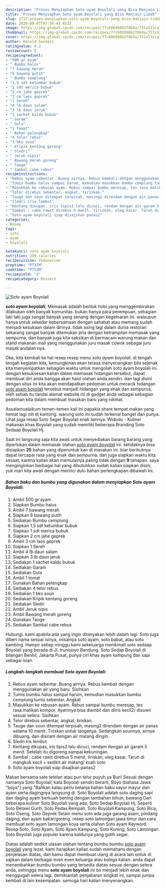 ```yaml
---
description: "Proses Menyiapkan Soto ayam Boyolali yang Bisa Manjain Lidah"
title: "Proses Menyiapkan Soto ayam Boyolali yang Bisa Manjain Lidah"
slug: 2717-proses-menyiapkan-soto-ayam-boyolali-yang-bisa-manjain-lidah
date: 2020-09-07T07:50:43.653Z
image: https://img-global.cpcdn.com/recipes/77c606990b2f064a/751x532cq70/soto-ayam-boyolali-foto-resep-utama.jpg
thumbnail: https://img-global.cpcdn.com/recipes/77c606990b2f064a/751x532cq70/soto-ayam-boyolali-foto-resep-utama.jpg
cover: https://img-global.cpcdn.com/recipes/77c606990b2f064a/751x532cq70/soto-ayam-boyolali-foto-resep-utama.jpg
author: Harold Sanders
ratingvalue: 4.2
reviewcount: 9
recipeingredient:
- "500 gr ayam"
- " Bumbu halus"
- "7 bawang merah"
- "6 bawang putih"
- " Bumbu cemplung"
- "1,5 sdt ketumbar bubuk"
- "1 sdt merica bubuk"
- "2 cm jahe geprek"
- "3 cm laos geprek"
- "1 Sereh"
- "4 lb daun salam"
- "3 lb daun jeruk"
- "1 sachet kaldu bubuk"
- " Garam"
- " Gula"
- "1 tomat"
- " Bahan pelengkap"
- "4 telor rebus"
- "1 bks soun"
- " Kripik kentang goreng"
- " Sledri"
- " Jeruk nipis"
- " Bawang merah goreng"
- " Taoge"
- " Sambal cabe rebus"
recipeinstructions:
- "Rebus ayam sebentar. Buang airnya. Rebus kembali dengan menggunakan air yang baru. Sisihkan"
- "Tumis bumbu halus sampai harum, kemudian masukkan bumbu cemplung tumis sebentar. Angkat"
- "Masukkan ke rebusan ayam. Rebus sampai bumbu meresap, tes rasa.matikan kompor. Ayamnya bisa diambil dan diiris kecil2/ disuwir sesuai selera. Sisihkan"
- "Telor direbus sebentar, angkat, tiriskan."
- "Tauge dan soun ditempat terpisah, masing2 direndam dengan air panas selama 10 menit. Tiriskan untuk taogenya. Sedangkan sounnya, airnya dibuang, dan disiram dengan air matang dingin."
- "Sledri iris lembut"
- "Kentang dikupas, iris tipis2 lalu dicuci, rendam dengan air garam 5 menit. Setelah itu digoreng sampai kekuningan."
- "Sambal : cabe rawit direbus 5 menit, tiriskan, uleg kasar. Taruh di mangkuk kecil + sedikit air matang/ kuah soto"
- "Soto ayam boyolali siap disajikan panas2"
categories:
- Resep
tags:
- soto
- ayam
- boyolali

katakunci: soto ayam boyolali 
nutrition: 299 calories
recipecuisine: Indonesian
preptime: "PT37M"
cooktime: "PT53M"
recipeyield: "2"
recipecategory: Dessert

---
```



![Soto ayam Boyolali](https://img-global.cpcdn.com/recipes/77c606990b2f064a/751x532cq70/soto-ayam-boyolali-foto-resep-utama.jpg)

<b><i>soto ayam boyolali</i></b>, Memasak adalah bentuk hobi yang menggembirakan dilakukan oleh banyak komunitas. bukan hanya para perempuan, sebagian laki laki juga sangat banyak yang senang dengan kegemaran ini. walaupun hanya untuk sekedar kebersamaan dengan sahabat atau memang sudah menjadi kesukaan dalam dirinya. tidak asing lagi dalam dunia restoran sekarang sangat banyak ditemukan pria dengan ketrampilan memasak yang sempurna, dan banyak juga kita saksikan di bermacam warung makan dan stand makanan mall yang menggunakan juru masak cowok sebagai juru masak andalan nya.

Oke, kita kembali ke hal resep resep menu <i>soto ayam boyolali</i>. di tengah tengah kegiatan kita, kemungkinan akan terasa menyenangkan bila sejenak kita menyempatkan sebagian waktu untuk mengolah soto ayam boyolali ini. dengan kesuksesan kalian dalam memasak hidangan tersebut, dapat membuat diri anda bangga akan hasil olahan anda sendiri. dan lagi disini dengan situs ini kita akan mendapatkan pedoman untuk meracik hidangan <u>soto ayam boyolali</u> tersebut menjadi hidangan yang enak dan sempurna, oleh sebab itu tandai alamat website ini di gadget anda sebagai sebagian pedoman kita dalam membuat masakan baru yang nikmat.

Assalamualaikum temen-temen kali ini papakia share tempat makan yang hemat lagi nih di kantong. warung soto ini sudah terkenal banget dan punya. Lihat juga resep Soto Seger Boyolali enak lainnya. Widodo - Kuliner makanan khas Boyolali yang sudah memiliki beberapa Branding Soto Sedaap Boyolali Hj.


Saat ini langsung saja kita awali untuk menyediakan barang barang yang diperlukan dalam memasak olahan <u><i>soto ayam boyolali</i></u> ini. setidaknya bisa disiapkan <b>25</b> bahan yang diperuntuk kan di masakan ini. biar berikutnya dapat tercapai rasa yang enak dan sempurna. dan juga siapkan waktu kita sesaat, karena kalian akan memulainya paling tidak dengan <b>9</b> tahapan. saya menginginkan berbagai hal yang dibutuhkan sudah kalian siapkan disini, yuk mari kita awali dengan merinci dulu bahan perlengkapan dibawah ini.

<!--inarticleads1-->

##### Bahan baku dan bumbu yang digunakan dalam menyiapkan Soto ayam Boyolali:

1. Ambil 500 gr ayam
1. Siapkan  Bumbu halus
1. Ambil 7 bawang merah
1. Siapkan 6 bawang putih
1. Sediakan  Bumbu cemplung
1. Siapkan 1,5 sdt ketumbar bubuk
1. Siapkan 1 sdt merica bubuk
1. Siapkan 2 cm jahe geprek
1. Ambil 3 cm laos geprek
1. Siapkan 1 Sereh
1. Ambil 4 lb daun salam
1. Siapkan 3 lb daun jeruk
1. Sediakan 1 sachet kaldu bubuk
1. Sediakan  Garam
1. Sediakan  Gula
1. Ambil 1 tomat
1. Gunakan  Bahan pelengkap
1. Sediakan 4 telor rebus
1. Sediakan 1 bks soun
1. Sediakan  Kripik kentang goreng
1. Sediakan  Sledri
1. Ambil  Jeruk nipis
1. Ambil  Bawang merah goreng
1. Gunakan  Taoge
1. Sediakan  Sambal cabe rebus


Hubungi. kami apabila ada yang ingin ditanyakan lebih dalam lagi. Soto juga diberi nama sesuai isinya, misalnya soto ayam, soto babat, atau soto kambing. Hampir setiap minggu kami sekeluarga menikmati soto sedaap Boyolali yang berada di Jl. trunojoyo Bandung. Soto Sedap Boyolali di bilangan Benhil, Jakarta Pusat, punya ciri khas ayam kampung dan sapi sebagai isian. 

<!--inarticleads2-->

##### Langkah-langkah membuat Soto ayam Boyolali:

1. Rebus ayam sebentar. Buang airnya. Rebus kembali dengan menggunakan air yang baru. Sisihkan
1. Tumis bumbu halus sampai harum, kemudian masukkan bumbu cemplung tumis sebentar. Angkat
1. Masukkan ke rebusan ayam. Rebus sampai bumbu meresap, tes rasa.matikan kompor. Ayamnya bisa diambil dan diiris kecil2/ disuwir sesuai selera. Sisihkan
1. Telor direbus sebentar, angkat, tiriskan.
1. Tauge dan soun ditempat terpisah, masing2 direndam dengan air panas selama 10 menit. Tiriskan untuk taogenya. Sedangkan sounnya, airnya dibuang, dan disiram dengan air matang dingin.
1. Sledri iris lembut
1. Kentang dikupas, iris tipis2 lalu dicuci, rendam dengan air garam 5 menit. Setelah itu digoreng sampai kekuningan.
1. Sambal : cabe rawit direbus 5 menit, tiriskan, uleg kasar. Taruh di mangkuk kecil + sedikit air matang/ kuah soto
1. Soto ayam boyolali siap disajikan panas2


Makan bersama sate tetelan atau pun telur puyuh ya Bun! Sesuai dengan namanya Soto Boyolali, kata Boyolali sendiri berarti, Boyo (bahasa Jawa &#34;boya&#34;) yang &#34;Bahkan kalau perlu belanja bahan baku sayur mayur dan ayam serta dagingnya langsung di. Soto Boyolali adalah soto daging sapi dan daging ayam berkuah bening dengan tambahan bihun, bawang Dari beberapa kuliner Soto Boyolali yang ada, Soto Sedap Boyolali Hj. Seperti Soto Betawi Gurih, Soto Pedas Rempah, Soto Boyolali Kampung, Soto Rica, Soto Oseng, Soto Geprek Selain menu soto ada juga garang asam, pindang daging, dan ayam bakar/goreng. resep soto lamongan jawa timur dan cara membuat soto ayam lamongan koya serta olahan Soto ayam Keyword: Resep Soto, Soto Ayam, Soto Ayam Kampung, Soto Kuning, Soto Lamongan. Soto Boyolali juga populer karena kaldunya yang gutih segar. 

Diatas adalah sedikit ulasan olahan tentang bumbu bumbu <u>soto ayam boyolali</u> yang lezat. kami harapkan kalian sudah memahami dengan penjelasan diatas, dan kamu dapat membuat ulang di acara lain untuk di sajikan dalam berbagai even even keluarga atau kolega kalian. anda dapat menambahkan bumbu bumbu yang tersedia diatas sesuai dengan selera anda, sehingga menu <b>soto ayam boyolali</b> ini bs menjadi lebih enak dan menggugah selera lagi. demikianlah penjabaran singkat ini, sampai jumpa kembali di lain kesempatan. semoga hari kalian menyenangkan.
